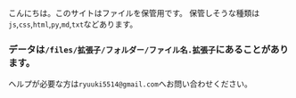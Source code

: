 こんにちは。このサイトはファイルを保管用です。
保管しそうな種類は`js`,`css`,`html`,`py`,`md`,`txt`などあります。
### データは`/files/拡張子/フォルダー/ファイル名.拡張子`にあることがあります。
ヘルプが必要な方は`ryuuki5514@gmail.com`へお問い合わせください。
